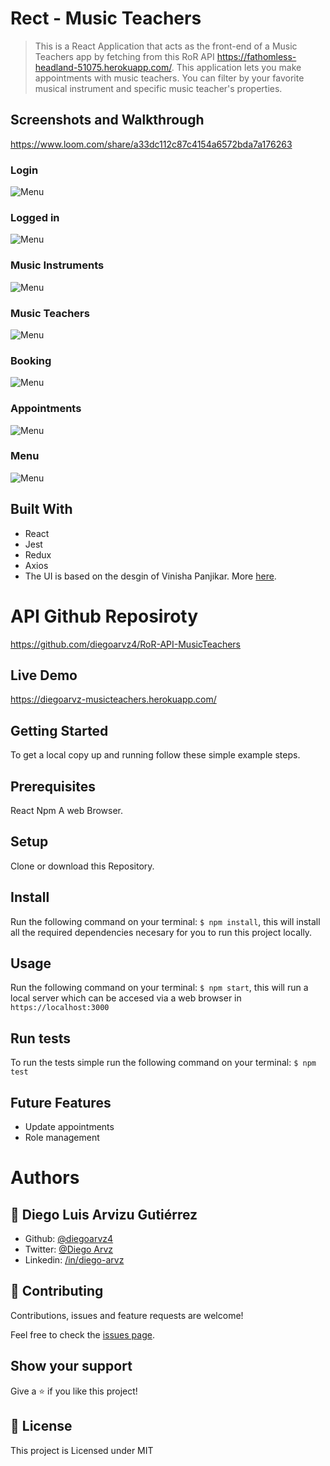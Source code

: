 # Rect - Music Teachers

> This is a React Application that acts as the front-end of a Music Teachers app by fetching from this RoR API https://fathomless-headland-51075.herokuapp.com/. This application lets you make appointments with music teachers. You can filter by your favorite musical instrument and specific music teacher's properties.

## Screenshots and Walkthrough

https://www.loom.com/share/a33dc112c87c4154a6572bda7a176263

### Login
![Menu](https://diegoarvz.s3-us-west-1.amazonaws.com/Screenshot_2020-02-04+musiclass.png)

### Logged in
![Menu](https://diegoarvz.s3-us-west-1.amazonaws.com/Screenshot_2020-02-04+musiclass(1).png)

### Music Instruments
![Menu](https://diegoarvz.s3-us-west-1.amazonaws.com/Screenshot_2020-02-04+musiclass(2).png)

### Music Teachers
![Menu](https://diegoarvz.s3-us-west-1.amazonaws.com/Screenshot_2020-02-04+musiclass(3).png)

### Booking
![Menu](https://diegoarvz.s3-us-west-1.amazonaws.com/Screenshot_2020-02-04+musiclass(4).png)

### Appointments
![Menu](https://diegoarvz.s3-us-west-1.amazonaws.com/Screenshot_2020-02-04+musiclass(5).png)

### Menu
![Menu](https://diegoarvz.s3-us-west-1.amazonaws.com/Screenshot_2020-02-04+musiclass(6).png)

## Built With

- React
- Jest
- Redux
- Axios
- The UI is based on the desgin of Vinisha Panjikar. More [here](https://www.behance.net/gallery/77208667/MediCo-Medical-mobile-app-UIUX-design?tracking_source=search%7Cmobile%20app).

# API Github Reposiroty

https://github.com/diegoarvz4/RoR-API-MusicTeachers

## Live Demo

https://diegoarvz-musicteachers.herokuapp.com/

## Getting Started

To get a local copy up and running follow these simple example steps.

## Prerequisites
  React
  Npm
  A web Browser. 

## Setup
  Clone or download this Repository.

## Install
  Run the following command on your terminal: `$ npm install`, this will install all the required dependencies necesary for you to run this project locally.

## Usage
  Run the following command on your terminal: `$ npm start`, this will run a local server which can be accesed via a web browser in `https://localhost:3000`

## Run tests
  To run the tests simple run the following command on your terminal: `$ npm test`

## Future Features

- Update appointments
- Role management

# Authors

## 👤 **Diego Luis Arvizu Gutiérrez**

- Github: [@diegoarvz4](https://github.com/diegoarvz4)
- Twitter: [@Diego Arvz](https://twitter.com/Darvizu_gutier)
- Linkedin: [/in/diego-arvz](https://linkedin.com/linkedinhandle)

## 🤝 Contributing

Contributions, issues and feature requests are welcome!

Feel free to check the [issues page](issues/).

## Show your support

Give a ⭐️ if you like this project!

## 📝 License

This project is Licensed under MIT
